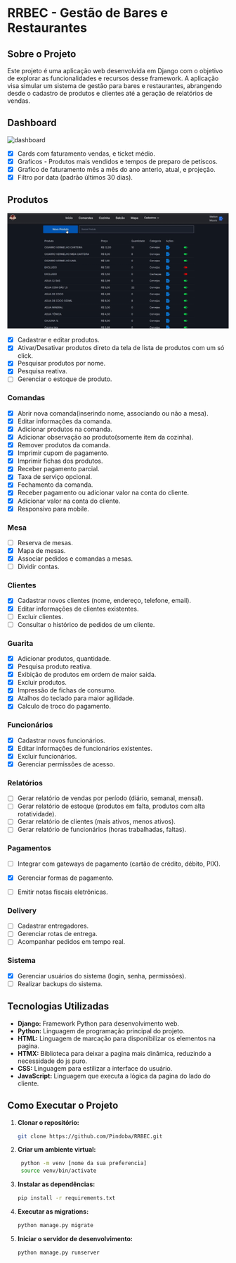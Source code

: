 # RRBEC - Gestão de Bares e Restaurantes

## Sobre o Projeto
Este projeto é uma aplicação web desenvolvida em Django com o objetivo de explorar as funcionalidades e recursos desse framework. A aplicação visa simular um sistema de gestão para bares e restaurantes, abrangendo desde o cadastro de produtos e clientes até a geração de relatórios de vendas.





## Dashboard
![dashboard](readme/dashboard.gif)
* [x] Cards com faturamento vendas, e ticket médio.
* [x] Graficos - Produtos mais vendidos e tempos de preparo de petiscos.
* [x] Grafico de faturamento mês a mês do ano anterio, atual, e projeção.
* [x] Filtro por data (padrão últimos 30 dias).

## Produtos
![dashboard](readme/produtos.gif)
* [x] Cadastrar e editar produtos.
* [x] Ativar/Desativar produtos direto da tela de lista de produtos com um só click.
* [x] Pesquisar produtos por nome.
* [x] Pesquisa reativa.
* [ ] Gerenciar o estoque de produto.

### Comandas
* [x] Abrir nova comanda(inserindo nome, associando ou não a mesa).
* [x] Editar informações da comanda.
* [x] Adicionar produtos na comanda.
* [x] Adicionar observação ao produto(somente item da cozinha).
* [x] Remover produtos da comanda.
* [x] Imprimir cupom de pagamento.
* [x] Imprimir fichas dos produtos.
* [x] Receber pagamento parcial.
* [x] Taxa de serviço opcional.
* [x] Fechamento da comanda.
* [x] Receber pagamento ou adicionar valor na conta do cliente.
* [x] Adicionar valor na conta do cliente.
* [x] Responsivo para mobile.

### Mesa
* [ ] Reserva de mesas.
* [x] Mapa de mesas.
* [x] Associar pedidos e comandas a mesas.
* [ ] Dividir contas.

### Clientes
* [x] Cadastrar novos clientes (nome, endereço, telefone, email).
* [x] Editar informações de clientes existentes.
* [ ] Excluir clientes.
* [ ] Consultar o histórico de pedidos de um cliente.

### Guarita
* [x] Adicionar produtos, quantidade.
* [x] Pesquisa produto reativa.
* [x] Exibição de produtos em ordem de maior saida.
* [x] Excluir produtos.
* [x] Impressão de fichas de consumo.
* [x] Atalhos do teclado para maior agilidade.
* [x] Calculo de troco do pagamento.

### Funcionários
* [X] Cadastrar novos funcionários.
* [x] Editar informações de funcionários existentes.
* [x] Excluir funcionários.
* [X] Gerenciar permissões de acesso.

### Relatórios
* [ ] Gerar relatório de vendas por período (diário, semanal, mensal).
* [ ] Gerar relatório de estoque (produtos em falta, produtos com alta rotatividade).
* [ ] Gerar relatório de clientes (mais ativos, menos ativos).
* [ ] Gerar relatório de funcionários (horas trabalhadas, faltas).

### Pagamentos
* [ ] Integrar com gateways de pagamento (cartão de crédito, débito, PIX).
* [x] Gerenciar formas de pagamento.
* [ ] Emitir notas fiscais eletrônicas.


### Delivery
* [ ] Cadastrar entregadores.
* [ ] Gerenciar rotas de entrega.
* [ ] Acompanhar pedidos em tempo real.

### Sistema
* [x] Gerenciar usuários do sistema (login, senha, permissões).
* [ ] Realizar backups do sistema.

## Tecnologias Utilizadas
* **Django:** Framework Python para desenvolvimento web.
* **Python:** Linguagem de programação principal do projeto.
* **HTML:** Linguagem de marcação para disponibilizar os elementos na pagina.
* **HTMX:** Biblioteca para deixar a pagina mais dinâmica, reduzindo a necessidade do js puro.
* **CSS:** Linguagem para estilizar a interface do usuário.
* **JavaScript:** Linguagem que executa a lógica da pagina do lado do cliente.

## Como Executar o Projeto
1. **Clonar o repositório:**
   ```bash
   git clone https://github.com/Pindoba/RRBEC.git
2. **Criar um ambiente virtual:**
   ```bash
    python -m venv [nome da sua preferencia]
    source venv/bin/activate
3. **Instalar as dependências:**
   ```bash
   pip install -r requirements.txt
4. **Executar as migrations:**
   ```bash
   python manage.py migrate
5. **Iniciar o servidor de desenvolvimento:**
   ```bash
   python manage.py runserver
